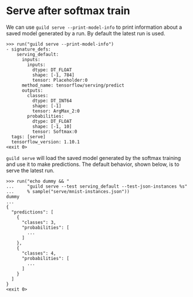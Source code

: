 # Serve after softmax train

We can use `guild serve --print-model-info` to print information about
a saved model generated by a run. By default the latest run is used.

    >>> run("guild serve --print-model-info")
    - signature_defs:
        serving_default:
          inputs:
            inputs:
              dtype: DT_FLOAT
              shape: [-1, 784]
              tensor: Placeholder:0
          method_name: tensorflow/serving/predict
          outputs:
            classes:
              dtype: DT_INT64
              shape: [-1]
              tensor: ArgMax_2:0
            probabilities:
              dtype: DT_FLOAT
              shape: [-1, 10]
              tensor: Softmax:0
      tags: [serve]
      tensorflow_version: 1.10.1
    <exit 0>

`guild serve` will load the saved model generated by the softmax
training and use it to make predictions. The default behavior, shown
below, is to serve the latest run.

    >>> run("echo dummy && "
    ...     "guild serve --test serving_default --test-json-instances %s"
    ...     % sample("serve/mnist-instances.json"))
    dummy
    ...
    {
      "predictions": [
        {
          "classes": 3,
          "probabilities": [
            ...
          ]
        },
        {
          "classes": 4,
          "probabilities": [
            ...
          ]
        }
      ]
    }
    <exit 0>

